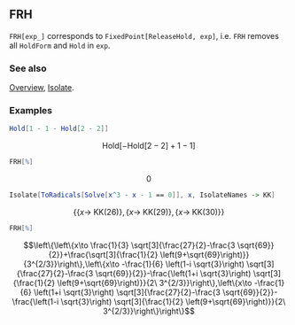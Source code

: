 ## FRH

`FRH[exp_]` corresponds to `FixedPoint[ReleaseHold, exp]`,  i.e. `FRH` removes all `HoldForm` and `Hold` in `exp`.

### See also

[Overview](Extra/FeynCalc.md), [Isolate](Isolate.md).

### Examples

```mathematica
Hold[1 - 1 - Hold[2 - 2]]
```

$$\text{Hold}[-\text{Hold}[2-2]+1-1]$$

```mathematica
FRH[%]
```

$$0$$

```mathematica
Isolate[ToRadicals[Solve[x^3 - x - 1 == 0]], x, IsolateNames -> KK]
```

$$\{\{x\to \;\text{KK}(26)\},\{x\to \;\text{KK}(29)\},\{x\to \;\text{KK}(30)\}\}$$

```mathematica
FRH[%]
```

$$\left\{\left\{x\to \frac{1}{3} \sqrt[3]{\frac{27}{2}-\frac{3 \sqrt{69}}{2}}+\frac{\sqrt[3]{\frac{1}{2} \left(9+\sqrt{69}\right)}}{3^{2/3}}\right\},\left\{x\to -\frac{1}{6} \left(1-i \sqrt{3}\right) \sqrt[3]{\frac{27}{2}-\frac{3 \sqrt{69}}{2}}-\frac{\left(1+i \sqrt{3}\right) \sqrt[3]{\frac{1}{2} \left(9+\sqrt{69}\right)}}{2\ 3^{2/3}}\right\},\left\{x\to -\frac{1}{6} \left(1+i \sqrt{3}\right) \sqrt[3]{\frac{27}{2}-\frac{3 \sqrt{69}}{2}}-\frac{\left(1-i \sqrt{3}\right) \sqrt[3]{\frac{1}{2} \left(9+\sqrt{69}\right)}}{2\ 3^{2/3}}\right\}\right\}$$
